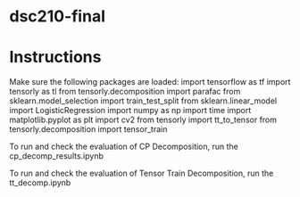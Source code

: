 # dsc210-final

# Instructions
Make sure the following packages are loaded:
  import tensorflow as tf
  import tensorly as tl
  from tensorly.decomposition import parafac
  from sklearn.model_selection import train_test_split
  from sklearn.linear_model import LogisticRegression
  import numpy as np
  import time
  import matplotlib.pyplot as plt
  import cv2
  from tensorly import tt_to_tensor
  from tensorly.decomposition import tensor_train

To run and check the evaluation of CP Decomposition, run the cp_decomp_results.ipynb

To run and check the evaluation of Tensor Train Decomposition, run the tt_decomp.ipynb
